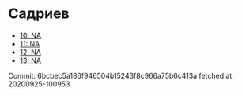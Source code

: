 # Садриев
- [10: NA](10.md)
- [11: NA](11.md)
- [12: NA](12.md)
- [13: NA](13.md)

Commit: 6bcbec5a186f946504b15243f8c966a75b6c413a
 fetched at: 20200925-100953
